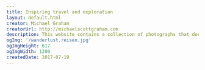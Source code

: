```yaml
---
title: Inspiring travel and exploration
layout: default.html
creator: Michael Graham
creatorUrl: http://michaelscottgraham.com
description: This website contains a collection of photographs that document travels, explorations, and random observations.
ogImg: '/wanderlust.reisen.jpg'
ogImgHeight: 617
ogImgWidth: 1200
createdDate: 2017-07-19
---
```

<div id="msg-pagination"></div>
